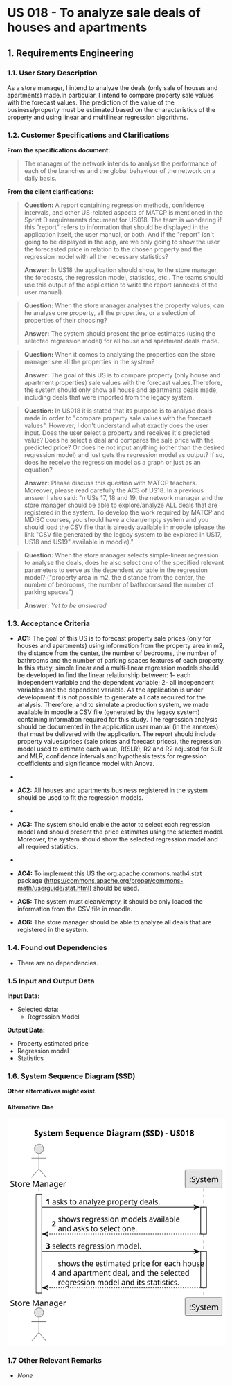 # US 018 - To analyze sale deals of houses and apartments

## 1. Requirements Engineering

### 1.1. User Story Description

As a store manager, I intend to analyze the deals (only sale of houses and apartments) made.In particular, I intend to
compare property
sale values with the forecast values. The prediction of the value of the business/property must be estimated based on
the characteristics
of the property and using linear and multilinear regression algorithms.

### 1.2. Customer Specifications and Clarifications

**From the specifications document:**

> The manager of the network intends to analyse the performance of each of the branches and the
> global behaviour of the network on a daily basis.

**From the client clarifications:**

> **Question:** A report containing regression methods, confidence intervals, and other US-related aspects of MATCP is
> mentioned
> in the Sprint D requirements document for US018. The team is wondering if this "report" refers to information that
> should
> be displayed in the application itself, the user manual, or both. And if the "report" isn't going to be displayed in
> the app,
> are we only going to show the user the forecasted price in relation to the chosen property and the regression model
> with all
> the necessary statistics?
>
> **Answer:** In US18 the application should show, to the store manager, the forecasts, the regression model,
> statistics, etc.. The teams should use this output of the application to write the report (annexes of the user
> manual).


> **Question:** When the store manager analyses the property values, can he analyse one property, all the properties, or
> a selection of properties of their choosing?
>
> **Answer:** The system should present the price estimates (using the selected regression model) for all house and
> apartment deals made.

> **Question:** When it comes to analysing the properties can the store manager see all the properties in the system?
>
> **Answer:** The goal of this US is to compare property (only house and apartment properties) sale values with the
> forecast values.Therefore, the system should only show all house and apartments deals made, including deals that were
> imported from the legacy system.


> **Question:** In US018 it is stated that its purpose is to analyse deals made in order to "compare property sale
> values with the forecast values". However, I don't understand what exactly does the user input. Does the user select a
> property and receives it's predicted value? Does he select a deal and compares the sale price with the predicted
> price?
> Or does he not input anything (other than the desired regression model) and just gets the regression model as output?
> If so, does he receive the regression model as a graph or just as an equation?
>
> **Answer:** Please discuss this question with MATCP teachers. Moreover, please read carefully the AC3 of US18.
> In a previous answer I also said:
"n USs 17, 18 and 19, the network manager and the store manager should be able to explore/analyze ALL deals that are
> registered in the system.
> To develop the work required by MATCP and MDISC courses, you should have a clean/empty system and you should load the
> CSV file that is already available in moodle (please the link "CSV file generated by the legacy system to be explored
> in US17, US18 and US19" available in moodle)."

> **Question:** When the store manager selects simple-linear regression to analyse the deals, does he also select one of
> the specified relevant parameters to serve as the dependent variable in the regression model? ("property area in m2, the
> distance from the center, the number of bedrooms, the number of bathroomsand the number of parking spaces")
>
> **Answer:** _Yet to be answered_

### 1.3. Acceptance Criteria

* **AC1:** The goal of this US is to forecast property sale prices (only for houses and
  apartments) using information from the property area in m2, the distance from
  the center, the number of bedrooms, the number of bathrooms and the number
  of parking spaces features of each property. In this study, simple linear and a
  multi-linear regression models should be developed to find the linear relationship
  between: 1- each independent variable and the dependent variable; 2- all
  independent variables and the dependent variable. As the application is under
  development it is not possible to generate all data required for the analysis.
  Therefore, and to simulate a production system, we made available in moodle a
  CSV file (generated by the legacy system) containing information required for this
  study. The regression analysis should be documented in the application user
  manual (in the annexes) that must be delivered with the application. The report
  should include property values/prices (sale prices and forecast prices), the
  regression model used to estimate each value, R(SLR), R2 and R2 adjusted for SLR
  and MLR, confidence intervals and hypothesis tests for regression coefficients
  and significance model with Anova.
* 
* **AC2:** All houses and apartments business registered in the system should be used
  to fit the regression models.
* 
* **AC3:** The system should enable the actor to select each regression model and
  should present the price estimates using the selected model. Moreover, the
  system should show the selected regression model and all required statistics.
* 
* **AC4:** To implement this US the org.apache.commons.math4.stat package
  (https://commons.apache.org/proper/commons-math/userguide/stat.html)
  should be used.
* **AC5:** The system must clean/empty, it should be only loaded the information from the CSV file in moodle.

* **AC6:** The store manager should be able to analyze all deals that are registered in the system.

### 1.4. Found out Dependencies

* There are no dependencies.

### 1.5 Input and Output Data

**Input Data:**

* Selected data:
    * Regression Model

**Output Data:**

* Property estimated price
* Regression model
* Statistics

### 1.6. System Sequence Diagram (SSD)

**Other alternatives might exist.**

#### Alternative One

![System Sequence Diagram](svg/us018-system-sequence-diagram.svg)

### 1.7 Other Relevant Remarks

* _None_
